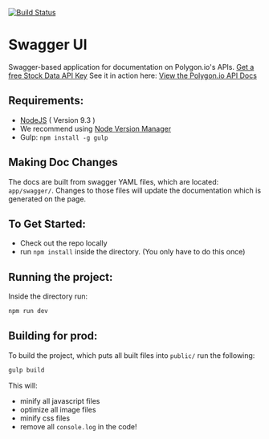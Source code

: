[![Build Status](http://drone.polygon.io/api/badges/polygon-io/ui-swagger/status.svg)](http://drone.polygon.io/polygon-io/ui-swagger)

# Swagger UI

Swagger-based application for documentation on Polygon.io's APIs.  <a href="https://polygon.io">Get a free Stock Data API Key</a>
See it in action here: <a href="https://polygon.io/docs/#getting-started">View the Polygon.io API Docs</a>

## Requirements:

- [NodeJS](https://nodejs.org/en/download/) ( Version 9.3 )
- We recommend using [Node Version Manager](https://github.com/creationix/nvm)
- Gulp: `npm install -g gulp`

## Making Doc Changes

The docs are built from swagger YAML files, which are located: `app/swagger/`. Changes to those files will update the documentation which is generated on the page.

## To Get Started:

- Check out the repo locally
- run `npm install` inside the directory. (You only have to do this once)

## Running the project:

Inside the directory run:

```bash
npm run dev
```

## Building for prod:

To build the project, which puts all built files into `public/` run the following:

```bash
gulp build
```

This will:

- minify all javascript files
- optimize all image files
- minify css files
- remove all `console.log` in the code!
